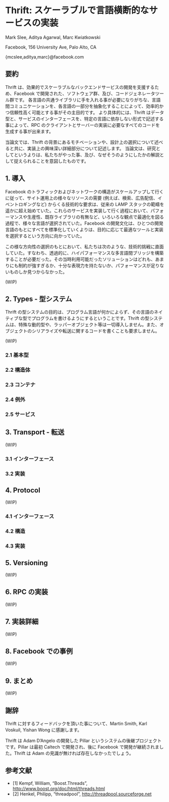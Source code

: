 # Thrift: スケーラブルで言語横断的なサービスの実装

Mark Slee,
Aditya Agarwal,
Marc Kwiatkowski

Facebook, 156 University Ave, Palo Alto, CA

{mcslee,aditya,marc}@facebook.com

## 要約

Thrift は、効果的でスケーラブルなバックエンドサービスの開発を支援するため、Facebook で開発された、ソフトウェア群、及び、コードジェネレータツール群です。
各言語の共通ライブラリに手を入れる事が必要になりがちな、言語間コミュニケーションを、各言語の一部分を抽象化することによって、効率的かつ信頼性高く可能とする事がその主目的です。
より具体的には、Thrift はデータ型と、サービスのインターフェースを、特定の言語に依存しない形式で記述する事によって、RPC のクライアントとサーバーの実装に必要なすべてのコードを生成する事が出来ます。

当論文では、Thrift の背景にあるモチベーションや、設計上の選択について述べると共に、実装上の興味深い詳細部分について記述します。
当論文は、研究としてというよりは、私たちがやった事、及び、なぜそうのようにしたかの解説として捉えられることを意図したものです。


## 1. 導入

Facebook のトラフィックおよびネットワークの構造がスケールアップして行くに従って、サイト運用上の様々なリソースの需要 (例えば、検索、広告配信、イベントロギングなど) からくる技術的な要求は、従来の LAMP スタックの範疇を遥かに超え始めていた。これらのサービスを実装して行く過程において、パフォーマンスや生産性、既存ライブラリの有無など、いろいろな観点で最適化を図る過程で、様々な言語が選択されていた。Facebook の開発文化は、ひとつの開発言語のもとにすべてを標準化していくよりは、目的に応じて最適なツールと実装を選択するという方向に向かっていた。

この様な方向性の選択のもとにおいて、私たちは次のような、技術的挑戦に直面していた。すなわち、透過的に、ハイパフォーマンスな多言語間ブリッジを構築することが必要だった。その当時利用可能だったソリューションはどれも、あまりにも制約が強すぎるか、十分な表現力を持たないか、パフォーマンスが足りないものしか見つからなかった。



(WIP)

## 2. Types - 型システム

Thrift の型システムの目的は、プログラム言語が何かによらず、その言語のネイティブな型でプログラムを書けるようにするということです。Thrift の型システムは、特殊な動的型や、ラッパーオブジェクト等は一切導入しません。また、オブジェクトのシリアライズや転送に関するコードを書くことも要求しません。

(WIP)

### 2.1 基本型

### 2.2 構造体

### 2.3 コンテナ

### 2.4 例外

### 2.5 サービス

## 3. Transport - 転送

(WIP)

### 3.1 インターフェース

### 3.2 実装

## 4. Protocol

(WIP)

### 4.1 インターフェース

### 4.2 構造

### 4.3 実装

## 5. Versioning

(WIP)

## 6. RPC の実装

(WIP)

## 7. 実装詳細

(WIP)

## 8. Facebook での事例

(WIP)

## 9. まとめ

(WIP)

## 謝辞

Thrift に対するフィードバックを頂いた事について、Martin Smith, Karl Voskuil, Yishan Wong に感謝します。

Thrift は Adam D’Angelo の開発した Pillar というシステムの後継プロジェクトです。Pillar は最初 Caltech で開発され、後に Facebook で開発が継続されました。Thrift は Adam の見識が無ければ存在しなかったでしょう。

## 参考文献

- [1] Kempf, William, “Boost.Threads”, http://www.boost.org/doc/html/threads.html
- [2] Henkel, Philipp, “threadpool”, http://threadpool.sourceforge.net